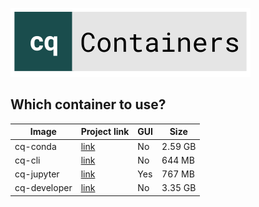 ![logo](./logo/logo.svg)

## Which container to use?

Image | Project link | GUI | Size
--- | --- | --- | ---
cq-conda | [link](github.com/RubenRubens/cq-containers/blob/master/cq-conda) | No | 2.59 GB
cq-cli | [link](github.com/RubenRubens/cq-containers/blob/master/cq-cli) | No | 644 MB
cq-jupyter | [link](github.com/bernhard-42/jupyter-cadquery) | Yes | 767 MB
cq-developer | [link](github.com/RubenRubens/cq-containers/blob/master/cq-developer) | No | 3.35 GB